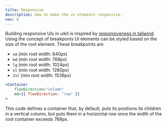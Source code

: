 ```yaml
---
title: Responsive
description: How to make the ui elements responsive.
nav: 8
---
```


Building responsive UIs in uikit is inspired by [responsiveness in tailwind](https://tailwindcss.com/docs/responsive-design). Using the concept of breakponts UI elements can be styled based on the size of the root element. These breakpoints are
- `sm` (min root width: 640px)
- `md` (min root width: 768px)
- `lg` (min root width: 1024px)
- `xl` (min root width: 1280px)
- `2xl` (min root width: 1536px)

```jsx
<Container
    flexDirection="column"
    md={{ flexDirection: "row" }}
>
```

This code defines a container that, by default, puts its positions its children in a vertical column, but puts them in a horizontal row once the width of the root container exceeds 768px.
